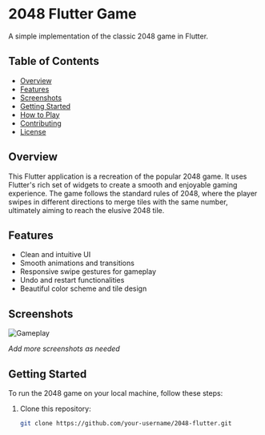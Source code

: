 # 2048 Flutter Game

A simple implementation of the classic 2048 game in Flutter.

## Table of Contents

- [Overview](#overview)
- [Features](#features)
- [Screenshots](#screenshots)
- [Getting Started](#getting-started)
- [How to Play](#how-to-play)
- [Contributing](#contributing)
- [License](#license)

## Overview

This Flutter application is a recreation of the popular 2048 game. It uses Flutter's rich set of widgets to create a smooth and enjoyable gaming experience. The game follows the standard rules of 2048, where the player swipes in different directions to merge tiles with the same number, ultimately aiming to reach the elusive 2048 tile.

## Features

- Clean and intuitive UI
- Smooth animations and transitions
- Responsive swipe gestures for gameplay
- Undo and restart functionalities
- Beautiful color scheme and tile design

## Screenshots

![Gameplay](screenshots/gameplay.png)

*Add more screenshots as needed*

## Getting Started

To run the 2048 game on your local machine, follow these steps:

1. Clone this repository:

   ```bash
   git clone https://github.com/your-username/2048-flutter.git
